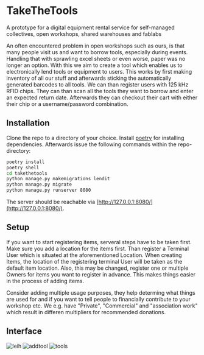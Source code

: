 
# TakeTheTools
A prototype for a digital equipment rental service for self-managed collectives, open workshops, shared warehouses and fablabs

An often encountered problem in open workshops such as ours, is that many people visit us and want to borrow tools, especially during events.
Handling that with sprawling excel sheets or even worse, paper was no longer an option. 
With this we aim to create a tool which enables us to electronically lend tools or equipment to users. 
This works by first making inventory of all our stuff and afterwards sticking the automatically generated barcodes to all tools. We can than register users
with 125 kHz RFID chips. They can than scan all the tools they want to borrow and enter an expected return date. Afterwards they can checkout their cart with either
their chip or a username/password combination.

## Installation
Clone the repo to a directory of your choice. Install [poetry](https://python-poetry.org/docs/) for installing dependencies. Afterwards issue the following commands within the repo-directory:
```bash
poetry install
poetry shell
cd takethetools
python manage.py makemigrations lendit
python manage.py migrate
python manage.py runserver 8080
```
The server should be reachable via [http://127.0.0.1:8080/](http://127.0.0.1:8080/).

## Setup

If you want to start registering items, serveral steps have to be taken first. 
Make sure you add a location for the items first. Than register a Terminal User which is situated at the aforementioned Location. When creating Items, the location of the registering terminal User will be taken as the default item location.
Also, this may be changed, register one or multiple Owners for items you want to register in advance. This makes things easier in the process of adding items.

Consider adding multiple usage purposes, they help determing what things are used for and if you want to tell people to financially contribute to your workshop etc. We e.g. have "Private", "Commercial" and "association work" which result in differen multipliers for recommended donations.

## Interface
![leih](https://user-images.githubusercontent.com/1584749/111876908-10d3fb80-89a1-11eb-9ea3-ab28cf536c57.png)
![addtool](https://user-images.githubusercontent.com/1584749/111876911-129dbf00-89a1-11eb-98e0-adc3818c0dbb.png)
![tools](https://user-images.githubusercontent.com/1584749/111886671-cddd4c80-89cf-11eb-9e9f-072865ec1165.png)
